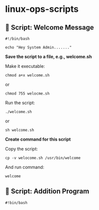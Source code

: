 # linux-ops-scripts

## 🚀 Script: Welcome Message

```
#!/bin/bash

echo "Hey System Admin......."
```
**Save the script to a file, e.g., welcome.sh**

Make it executable:
```
chmod a+x welcome.sh
```
or
```
chmod 755 welocme.sh
```

Run the script:
```
./welcome.sh
```
or
```
sh welcome.sh
```

**Create command for this script**

Copy the script:
```
cp -v welocome.sh /usr/bin/welcome
```
And run command:
```
welcome
```

## 🚀 Script: Addition Program

```
#!bin/bash










